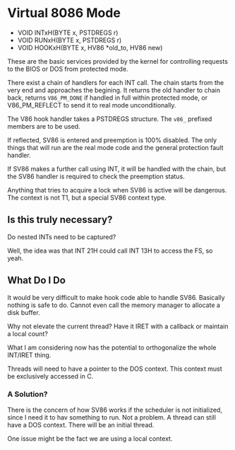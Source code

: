 # Virtual 8086 Mode

- VOID INTxH(BYTE x, PSTDREGS r)
- VOID RUNxH(BYTE x, PSTDREGS r)
- VOID HOOKxH(BYTE x, HV86 *old_to, HV86 new)

These are the basic services provided by the kernel for controlling requests to the BIOS or DOS from protected mode.

There exist a chain of handlers for each INT call. The chain starts from the very end and approaches the begining. It returns the old handler to chain back, returns `V86_PM_DONE` if handled in full within protected mode, or V86_PM_REFLECT to send it to real mode unconditionally.

The V86 hook handler takes a PSTDREGS structure. The `v86_` prefixed members are to be used.

If reflected, SV86 is entered and preemption is 100% disabled. The only things that will run are the real mode code and the general protection fault handler.

If SV86 makes a further call using INT, it will be handled with the chain, but the SV86 handler is required to check the preemption status.

Anything that tries to acquire a lock when SV86 is active will be dangerous. The context is not T1, but a special SV86 context type.



## Is this truly necessary?

Do nested INTs need to be captured?

Well, the idea was that INT 21H could call INT 13H to access the FS, so yeah.

## What Do I Do

It would be very difficult to make hook code able to handle SV86. Basically nothing is safe to do. Cannot even call the memory manager to allocate a disk buffer.

Why not elevate the current thread? Have it IRET with a callback or maintain a local count?

What I am considering now has the potential to orthogonalize the whole INT/IRET thing.

Threads will need to have a pointer to the DOS context. This context must be exclusively accessed in C.

### A Solution?

There is the concern of how SV86 works if the scheduler is not initialized, since I need it to hav something to run. Not a problem. A thread can still have a DOS context. There will be an initial thread.

One issue might be the fact we are using a local context.
